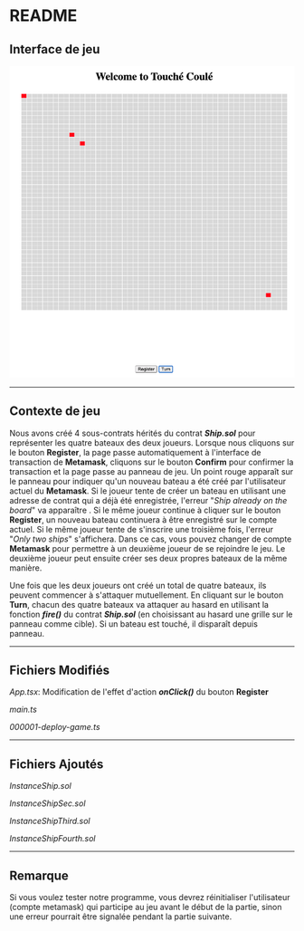 # README

## Interface de jeu

![Screenshot 2022-11-27 at 16.54.04.png](README-images/interface.png)

---

## Contexte de jeu

Nous avons créé 4 sous-contrats hérités du contrat ***Ship.sol*** pour représenter les quatre bateaux des deux joueurs. Lorsque nous cliquons sur le bouton **Register**, la page passe automatiquement à l'interface de transaction de **Metamask**, cliquons sur le bouton **Confirm** pour confirmer la transaction et la page passe au panneau de jeu. Un point rouge apparaît sur le panneau pour indiquer qu'un nouveau bateau a été créé par l'utilisateur actuel du **Metamask**. Si le joueur tente de créer un bateau en utilisant une adresse de contrat qui a déjà été enregistrée, l'erreur "*Ship already on the board*" va apparaître . Si le même joueur continue à cliquer sur le bouton **Register**, un nouveau bateau continuera à être enregistré sur le compte actuel. Si le même joueur tente de s'inscrire une troisième fois, l'erreur "*Only two ships*" s'affichera. Dans ce cas, vous pouvez changer de compte **Metamask** pour permettre à un deuxième joueur de se rejoindre le jeu. Le deuxième joueur peut ensuite créer ses deux propres bateaux de la même manière.

Une fois que les deux joueurs ont créé un total de quatre bateaux, ils peuvent commencer à s'attaquer mutuellement. En cliquant sur le bouton **Turn**, chacun des quatre bateaux va attaquer au hasard en utilisant la fonction ***fire()*** du contrat ***Ship.sol***  (en choisissant au hasard une grille sur le panneau comme cible). Si un bateau est touché, il disparaît depuis panneau.

---

## Fichiers Modifiés

*App.tsx*: Modification de l'effet d'action ***onClick()*** du bouton **Register**

*main.ts*

*000001-deploy-game.ts*

---

## Fichiers Ajoutés

*InstanceShip.sol*

*InstanceShipSec.sol*

*InstanceShipThird.sol*

*InstanceShipFourth.sol*

---

## Remarque

Si vous voulez tester notre programme, vous devrez réinitialiser l'utilisateur (compte metamask) qui participe au jeu avant le début de la partie, sinon une erreur pourrait être signalée pendant la partie suivante.